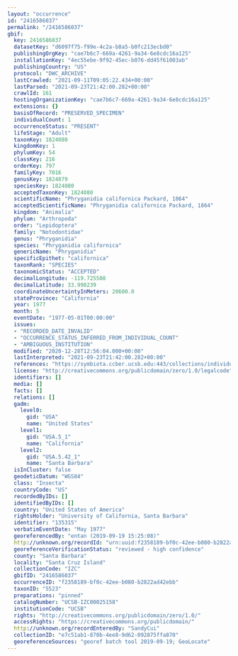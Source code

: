 ```yaml
---
layout: "occurrence"
id: "2416586037"
permalink: "/2416586037"
gbif:
  key: 2416586037
  datasetKey: "d6097f75-f99e-4c2a-b8a5-b0fc213ecbd0"
  publishingOrgKey: "cae7b6c7-669a-4261-9a34-6e8cdc16a125"
  installationKey: "4ec55ebe-9f92-45ec-b076-dd45f61003ab"
  publishingCountry: "US"
  protocol: "DWC_ARCHIVE"
  lastCrawled: "2021-09-11T09:05:22.434+00:00"
  lastParsed: "2021-09-23T21:42:00.282+00:00"
  crawlId: 161
  hostingOrganizationKey: "cae7b6c7-669a-4261-9a34-6e8cdc16a125"
  extensions: {}
  basisOfRecord: "PRESERVED_SPECIMEN"
  individualCount: 1
  occurrenceStatus: "PRESENT"
  lifeStage: "Adult"
  taxonKey: 1824080
  kingdomKey: 1
  phylumKey: 54
  classKey: 216
  orderKey: 797
  familyKey: 7016
  genusKey: 1824079
  speciesKey: 1824080
  acceptedTaxonKey: 1824080
  scientificName: "Phryganidia californica Packard, 1864"
  acceptedScientificName: "Phryganidia californica Packard, 1864"
  kingdom: "Animalia"
  phylum: "Arthropoda"
  order: "Lepidoptera"
  family: "Notodontidae"
  genus: "Phryganidia"
  species: "Phryganidia californica"
  genericName: "Phryganidia"
  specificEpithet: "californica"
  taxonRank: "SPECIES"
  taxonomicStatus: "ACCEPTED"
  decimalLongitude: -119.725508
  decimalLatitude: 33.998239
  coordinateUncertaintyInMeters: 20600.0
  stateProvince: "California"
  year: 1977
  month: 5
  eventDate: "1977-05-01T00:00:00"
  issues:
  - "RECORDED_DATE_INVALID"
  - "OCCURRENCE_STATUS_INFERRED_FROM_INDIVIDUAL_COUNT"
  - "AMBIGUOUS_INSTITUTION"
  modified: "2020-12-28T12:56:04.000+00:00"
  lastInterpreted: "2021-09-23T21:42:00.282+00:00"
  references: "https://symbiota.ccber.ucsb.edu:443/collections/individual/index.php?occid=135315"
  license: "http://creativecommons.org/publicdomain/zero/1.0/legalcode"
  identifiers: []
  media: []
  facts: []
  relations: []
  gadm:
    level0:
      gid: "USA"
      name: "United States"
    level1:
      gid: "USA.5_1"
      name: "California"
    level2:
      gid: "USA.5.42_1"
      name: "Santa Barbara"
  isInCluster: false
  geodeticDatum: "WGS84"
  class: "Insecta"
  countryCode: "US"
  recordedByIDs: []
  identifiedByIDs: []
  country: "United States of America"
  rightsHolder: "University of California, Santa Barbara"
  identifier: "135315"
  verbatimEventDate: "May 1977"
  georeferencedBy: "entan (2019-09-19 15:25:08)"
  http://unknown.org/recordId: "urn:uuid:f2358189-bf0c-42ee-b080-b2822ad42ebb"
  georeferenceVerificationStatus: "reviewed - high confidence"
  county: "Santa Barbara"
  locality: "Santa Cruz Island"
  collectionCode: "IZC"
  gbifID: "2416586037"
  occurrenceID: "f2358189-bf0c-42ee-b080-b2822ad42ebb"
  taxonID: "5523"
  preparations: "pinned"
  catalogNumber: "UCSB-IZC00025158"
  institutionCode: "UCSB"
  rights: "http://creativecommons.org/publicdomain/zero/1.0/"
  accessRights: "https://creativecommons.org/publicdomain/"
  http://unknown.org/recordEnteredBy: "SandyCui"
  collectionID: "e7c51ab1-870b-4ee8-9d62-092875ffa870"
  georeferenceSources: "georef batch tool 2019-09-19; GeoLocate"
---
```

